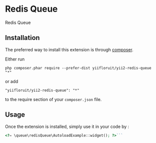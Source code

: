 Redis Queue
===========
Redis Queue

Installation
------------

The preferred way to install this extension is through [composer](http://getcomposer.org/download/).

Either run

```
php composer.phar require --prefer-dist yiifloruit/yii2-redis-queue "*"
```

or add

```
"yiifloruit/yii2-redis-queue": "*"
```

to the require section of your `composer.json` file.


Usage
-----

Once the extension is installed, simply use it in your code by  :

```php
<?= \queue\redisQueue\AutoloadExample::widget(); ?>```